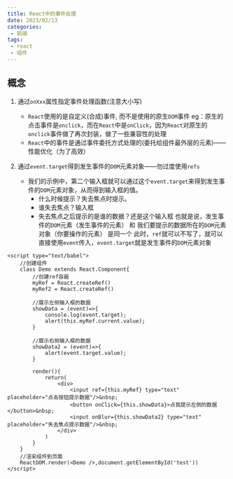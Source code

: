 ```yaml
---
title: React中的事件处理
date: 2023/02/13
categories:
 - 前端
tags:
 - react
 - 组件
---
```


## 概念

1.	通过`onXxx`属性指定事件处理函数(注意大小写)
    - `React`使用的是自定义(合成)事件, 而不是使用的原生`DOM`事件
    eg：原生的点击事件是`onclick`，而在`React`中是`onClick`，因为`React`对原生的`onclick`事件做了再次封装，做了一些兼容性的处理
    - `React`中的事件是通过事件委托方式处理的(委托给组件最外层的元素)——性能优化（为了高效）

2.	通过`event.target`得到发生事件的`DOM`元素对象——勿过度使用`refs`
    - 我们的示例中，第二个输入框就可以通过这个`event.target`来得到发生事件的`DOM`元素对象，从而得到输入框的值。
        - 什么时候提示？失去焦点时提示。
        - 谁失去焦点？输入框
        - 失去焦点之后提示的是谁的数据？还是这个输入框
    也就是说，发生事件的`DOM`元素（发生事件的元素） 和 我们要提示的数据所在的`DOM`元素对象（你要操作的元素） 是同一个
    此时，`ref`就可以不写了，就可以直接使用`event`传入，`event.target`就是发生事件的`DOM`元素对象

```html{15-17,24}
<script type="text/babel">
	//创建组件
    class Demo extends React.Component{
        //创建ref容器
        myRef = React.createRef()
        myRef2 = React.createRef()

        //展示左侧输入框的数据
        showData = (event)=>{
            console.log(event.target);
            alert(this.myRef.current.value);
        }

        //展示右侧输入框的数据
        showData2 = (event)=>{
            alert(event.target.value);
        }
        
        render(){
            return(
                <div>
                    <input ref={this.myRef} type="text" placeholder="点击按钮提示数据"/>&nbsp;
                    <button onClick={this.showData}>点我提示左侧的数据</button>&nbsp;
                    <input onBlur={this.showData2} type="text" placeholder="失去焦点提示数据"/>&nbsp;
                </div>
            )
        }
    }
    //渲染组件到页面
    ReactDOM.render(<Demo />,document.getElementById('test'))
</script>
```